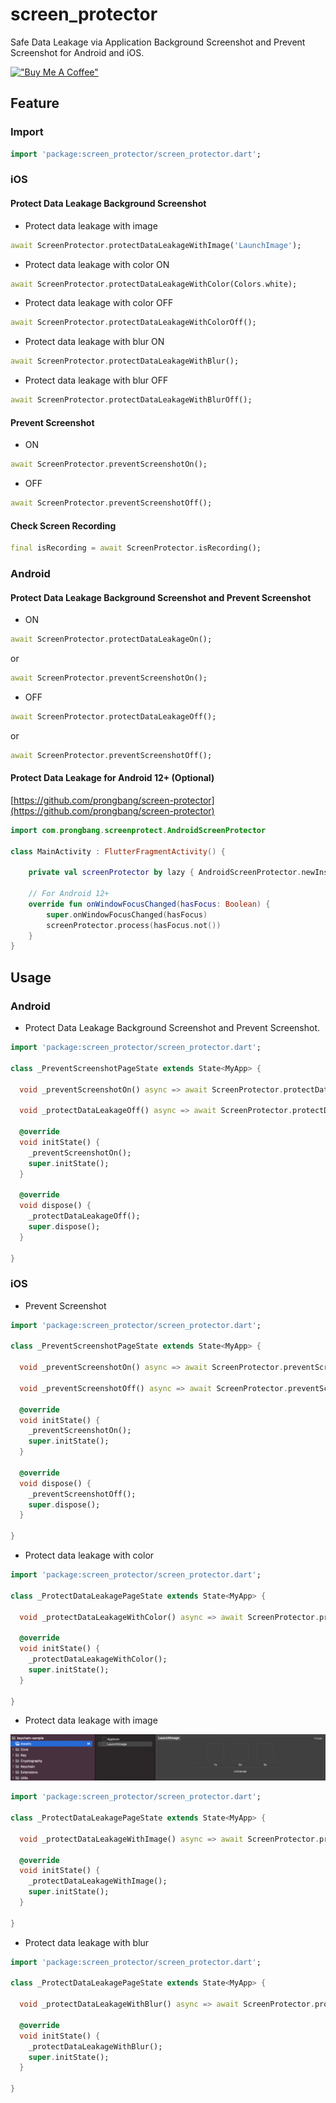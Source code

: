 # screen_protector

Safe Data Leakage via Application Background Screenshot and Prevent Screenshot for Android and iOS.

[!["Buy Me A Coffee"](https://www.buymeacoffee.com/assets/img/custom_images/orange_img.png)](https://www.buymeacoffee.com/prongbang)

## Feature

### Import

```dart
import 'package:screen_protector/screen_protector.dart';
```

### iOS

#### Protect Data Leakage Background Screenshot

- Protect data leakage with image

```dart
await ScreenProtector.protectDataLeakageWithImage('LaunchImage');
```

- Protect data leakage with color ON

```dart
await ScreenProtector.protectDataLeakageWithColor(Colors.white);
```

- Protect data leakage with color OFF

```dart
await ScreenProtector.protectDataLeakageWithColorOff();
```

- Protect data leakage with blur ON

```dart
await ScreenProtector.protectDataLeakageWithBlur();
```

- Protect data leakage with blur OFF

```dart
await ScreenProtector.protectDataLeakageWithBlurOff();
```

#### Prevent Screenshot

- ON

```dart
await ScreenProtector.preventScreenshotOn();
```

- OFF

```dart
await ScreenProtector.preventScreenshotOff();
```

#### Check Screen Recording

```dart
final isRecording = await ScreenProtector.isRecording();
```

### Android

#### Protect Data Leakage Background Screenshot and Prevent Screenshot 

- ON

```dart
await ScreenProtector.protectDataLeakageOn();
```

or

```dart
await ScreenProtector.preventScreenshotOn();
```

- OFF

```dart
await ScreenProtector.protectDataLeakageOff();
```

or

```dart
await ScreenProtector.preventScreenshotOff();
```

#### Protect Data Leakage for Android 12+ (Optional)

[https://github.com/prongbang/screen-protector](https://github.com/prongbang/screen-protector)

```kotlin
import com.prongbang.screenprotect.AndroidScreenProtector

class MainActivity : FlutterFragmentActivity() {

    private val screenProtector by lazy { AndroidScreenProtector.newInstance(this) }

    // For Android 12+
    override fun onWindowFocusChanged(hasFocus: Boolean) {
        super.onWindowFocusChanged(hasFocus)
        screenProtector.process(hasFocus.not())
    }
}
```

## Usage

### Android

- Protect Data Leakage Background Screenshot and Prevent Screenshot.

```dart
import 'package:screen_protector/screen_protector.dart';

class _PreventScreenshotPageState extends State<MyApp> {

  void _preventScreenshotOn() async => await ScreenProtector.protectDataLeakageOn();

  void _protectDataLeakageOff() async => await ScreenProtector.protectDataLeakageOff();

  @override
  void initState() {
    _preventScreenshotOn();
    super.initState();
  }

  @override
  void dispose() {
    _protectDataLeakageOff();
    super.dispose();
  }
  
}
```

### iOS

- Prevent Screenshot

```dart
import 'package:screen_protector/screen_protector.dart';

class _PreventScreenshotPageState extends State<MyApp> {

  void _preventScreenshotOn() async => await ScreenProtector.preventScreenshotOn();

  void _preventScreenshotOff() async => await ScreenProtector.preventScreenshotOff();

  @override
  void initState() {
    _preventScreenshotOn();
    super.initState();
  }

  @override
  void dispose() {
    _preventScreenshotOff();
    super.dispose();
  }
  
}
```

- Protect data leakage with color

```dart
import 'package:screen_protector/screen_protector.dart';

class _ProtectDataLeakagePageState extends State<MyApp> {

  void _protectDataLeakageWithColor() async => await ScreenProtector.protectDataLeakageWithColor(Colors.white);

  @override
  void initState() {
    _protectDataLeakageWithColor();
    super.initState();
  }
  
}
```

- Protect data leakage with image

![image01.png](screenshot/image01.png)

```dart
import 'package:screen_protector/screen_protector.dart';

class _ProtectDataLeakagePageState extends State<MyApp> {

  void _protectDataLeakageWithImage() async => await ScreenProtector.protectDataLeakageWithImage('LaunchImage');

  @override
  void initState() {
    _protectDataLeakageWithImage();
    super.initState();
  }
  
}
```

- Protect data leakage with blur

```dart
import 'package:screen_protector/screen_protector.dart';

class _ProtectDataLeakagePageState extends State<MyApp> {

  void _protectDataLeakageWithBlur() async => await ScreenProtector.protectDataLeakageWithBlur();

  @override
  void initState() {
    _protectDataLeakageWithBlur();
    super.initState();
  }
  
}
```
